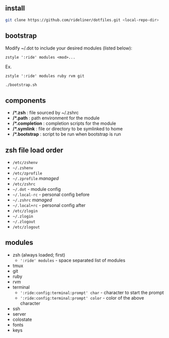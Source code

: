 
## install

```sh
git clone https://github.com/rideliner/dotfiles.git <local-repo-dir>
```

## bootstrap

Modify ~/.dot to include your desired modules (listed below):

    zstyle ':ride' modules <mod>...

Ex.

    zstyle ':ride' modules ruby rvm git

```sh
./bootstrap.sh
```

## components

- __<module>/\*.zsh__ : file sourced by ~/.zshrc
- __<module>/\*.path__ : path environment for the module
- __<module>/\*.completion__ : completion scripts for the module
- __<module>/\*.symlink__ :  file or directory to be symlinked to home
- __<module>/\*.bootstrap__ : script to be run when bootstrap is run

## zsh file load order
- `/etc/zshenv`
- `~/.zshenv`
- `/etc/zprofile`
- `~/.zprofile` _managed_
- `/etc/zshrc`
- `~/.dot` - module config
- `~/.local-rc` - personal config before
- `~/.zshrc` _managed_
- `~/.local+rc` - personal config after
- `/etc/zlogin`
- `~/.zlogin`
- `~/.zlogout`
- `/etc/zlogout`

## modules
- zsh (always loaded; first)
  - `':ride' modules` - space separated list of modules
- tmux
- git
- ruby
- rvm
- terminal
  - `':ride:config:terminal:prompt' char` - character to start the prompt
  - `':ride:config:terminal:prompt' color` - color of the above character
- ssh
- server
- colostate
- fonts
- keys
